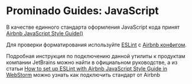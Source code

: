 # Prominado Guides: JavaScript

В качестве единного стандарта оформления JavaScript кода принят [Airbnb JavaScript Style Guide()](https://github.com/airbnb/javascript)

Для проверки форматирования используйте [ESLint](https://eslint.org/) с [Airbnb конфигом](https://github.com/airbnb/javascript).

Подробная инструкция по подключению данной утилиты к продуктам компании JetBrains можно найти в официальном руководстве, а из статьи [How to set up ESLint with Airbnb JavaScript Style Guide in WebStorm](https://www.themarketingtechnologist.co/eslint-with-airbnb-javascript-style-guide-in-webstorm/) можно узнать как подключить стандарт от Airbnb